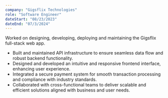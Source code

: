 ```yaml
---
company: "Gigsflix Technologies"
role: "Software Engineer"
dateStart: "08/23/2023"
dateEnd: "07/3/2024"
---
```


Worked on designing, developing, deploying and maintaining the Gigsflix full-stack web app.

- Built and maintained API infrastructure to ensure seamless data flow and robust backend functionality.
- Designed and developed an intuitive and responsive frontend interface, enhancing user experience.
- Integrated a secure payment system for smooth transaction processing and compliance with industry standards.
- Collaborated with cross-functional teams to deliver scalable and efficient solutions aligned with business and user needs.
